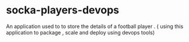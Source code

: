 # socka-players-devops
An application used to to store the details of a football player . ( using this application to package , scale and deploy using devops tools)
